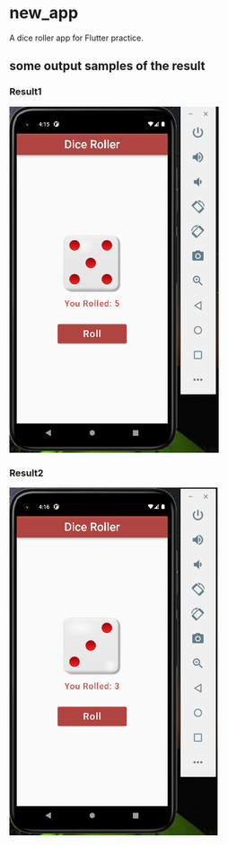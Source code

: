 # new_app

A dice roller app for Flutter practice.

## some output samples of the result
### Result1

![output1.PNG](https://github.com/HeyMahAN/dice_rollerapp_flutterpractice/blob/main/assets/images/output1.PNG?raw=true)

### Result2
![output2.PNG](https://github.com/HeyMahAN/dice_rollerapp_flutterpractice/blob/main/assets/images/output2.PNG?raw=true)
